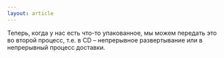 ```yaml
---
layout: article
---
```

Теперь, когда у нас еcть что-то упакованное, мы можем передать это во второй процесс, т.е. в CD – непрерывное 
развертывание или в непрерывный процесс доставки.
